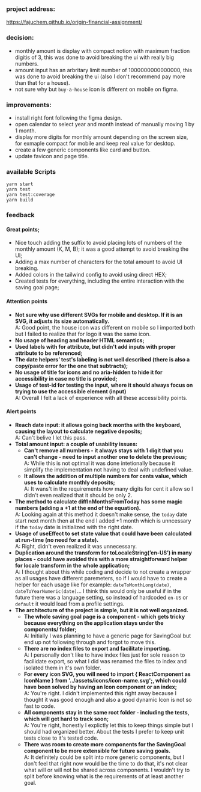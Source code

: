 ### project address:

https://fajuchem.github.io/origin-financial-assignment/ <br />

### decision:

- monthly amount is display with compact notion with maximum fraction digitis of 3, this was done to avoid breaking the ui with really big numbers.
- amount input has an arbritary limit number of 1000000000000000, this was done to avoid breaking the ui (also I don't recommend pay more than that for a house).
- not sure why but `buy-a-house` icon is different on mobile on figma.

### improvements:

- install right font following the figma design.
- open calendar to select year and month instead of manually moving 1 by 1 month.
- display more digits for monthly amount depending on the screen size, for exmaple compact for mobile and keep real value for desktop.
- create a few generic components like card and button.
- update favicon and page title.

### available Scripts

```
yarn start
yarn test
yarn test:coverage
yarn build
```

### feedback

#### Great points;

- Nice touch adding the suffix to avoid placing lots of numbers of the monthly amount (K, M, B); it was a good attempt to avoid breaking the UI;
- Adding a max number of characters for the total amount to avoid UI breaking.
- Added colors in the tailwind config to avoid using direct HEX;
- Created tests for everything, including the entire interaction with the saving goal page;

#### Attention points

- <b> Not sure why use different SVGs for mobile and desktop. If it is an SVG, it adjusts its size automatically.<br /></b>
  A: Good point, the house icon was different on mobile so I imported both but I failed to realize that for logo it was the same icon.
- <b> No usage of heading and header HTML semantics;</b>
- <b> Used labels with for attribute, but didn't add inputs with proper attribute to be referenced;</b>
- <b> The date helpers’ test's labeling is not well described (there is also a copy/paste error for the one that subtracts);<br /></b>
- <b> No usage of title for icons and no aria-hidden to hide it for accessibility in case no title is provided;<br /></b>
- <b> Usage of test-id for testing the input, where it should always focus on trying to use the accessible element (input)<br /></b>
  A: Overall I felt a lack of experience with all these accessibility points.

#### Alert points

- <b> Reach date input: it allows going back months with the keyboard, causing the layout to calculate negative deposits;<br /></b>
  A: Can't belive I let this pass.
- <b>Total amount input: a couple of usability issues:</b>
  - <b> Can't remove all numbers - it always stays with 1 digit that you can't change - need to input another one to delete the previous;<br /></b>
    A: While this is not optimal it was done intetionally because it simplify the implementation not having to deal with undefined value.
  - <b> It allows the addition of multiple numbers for cents value, which uses to calculate monthly deposits;<br /></b>
    A: It wans't in the requirements how many digits for cent it allow so I didn't even realized that it should be only 2.
- <b> The method to calculate diffInMonthsFromToday has some magic numbers (adding a +1 at the end of the equation).<br /></b>
  A: Looking again at this method it doesn't make sense, the `today` date start next month then at the end I added +1 month which is unncessary if the `today` date is initialized with the right date.
- <b> Usage of useEffect to set state value that could have been calculated at run-time (no need for a state).<br /></b>
  A: Right, didn't even realized it was unnecessary.
- <b> Duplication around the transform for toLocaleString(’en-US’) in many places - could have avoided this with a more straightforward helper for locale transform in the whole application;<br /></b>
  A: I thought about this while coding and decide to not create a wrapper as all usages have different paremeters, so if I would have to create a helper for each usage like for example: `dateToMonthLong(date)`, `dateToYearNumeric(date)`...
  I think this would only be useful if in the future there was a language setting, so instead of hardcoded `en-US` or `default` it would load from a profile settings.
- <b>The architecture of the project is simple, but it is not well organized.</b>
  - <b> The whole saving goal page is a component - which gets tricky because everything on the application stays under the components/ folder;<br /></b>
    A: Initially I was planning to have a generic page for SavingGoal but end up not following through and forgot to move this.
  - <b> There are no index files to export and facilitate importing.<br /></b>
    A: I personally don't like to have index files just for sole reason to facilidate export, so what I did was renamed the files to index and isolated them in it's own folder.
  - <b> For every icon SVG, you will need to import { ReactComponent as IconName } from '../assets/icons/icon-name.svg';, which could have been solved by having an Icon component or an index;<br /></b>
    A: You're right. I didn't implemented this right away because I thought it was good enough and also a good dynamic Icon is not so fast to code.
  - <b> All components stay in the same root folder - including the tests, which will get hard to track soon;<br /></b>
    A: You're right, honestly I explictly let this to keep things simple but I should had organized better. About the tests I prefer to keep unit tests close to it's tested code.
  - <b> There was room to create more components for the SavingGoal component to be more extensible for future saving goals.<br /></b>
    A: It definitely could be split into more generic components, but I don't feel that right now would be the time to do that, it's not clear what will or will not be shared across components. I wouldn't try to split before knowing what is the requirements of at least another goal.
